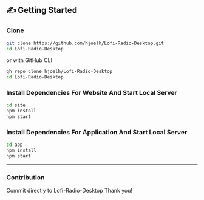 ## ✍️ Getting Started

### Clone

```bash
git clone https://github.com/hjoelh/Lofi-Radio-Desktop.git
cd Lofi-Radio-Desktop
```

or with GitHub CLI

```bash
gh repo clone hjoelh/Lofi-Radio-Desktop
cd Lofi-Radio-Desktop
```

### Install Dependencies For Website And Start Local Server

```bash
cd site
npm install
npm start
```

### Install Dependencies For Application And Start Local Server

```bash
cd app
npm install
npm start
```

---

### Contribution
Commit directly to Lofi-Radio-Desktop
Thank you!
